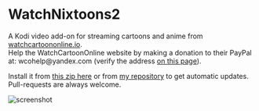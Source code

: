 # WatchNixtoons2

A Kodi video add-on for streaming cartoons and anime from [watchcartoononline.io](https://www.watchcartoononline.io).   
Help the WatchCartoonOnline website by making a donation to their PayPal at: wcohelp\@yandex\.com (verify the address [on this page](https://www.watchcartoononline.io/contact)).  

Install it from [this zip here](https://github.com/doko-desuka/plugin.video.watchnixtoons2/raw/master/plugin.video.watchnixtoons2-0.3.0.zip) or from [my repository](https://github.com/doko-desuka/doko.repository/releases) to get automatic updates.  
Pull-requests are always welcome.

![screenshot](https://images2.imgbox.com/b1/7a/wmdubsNr_o.png)  
